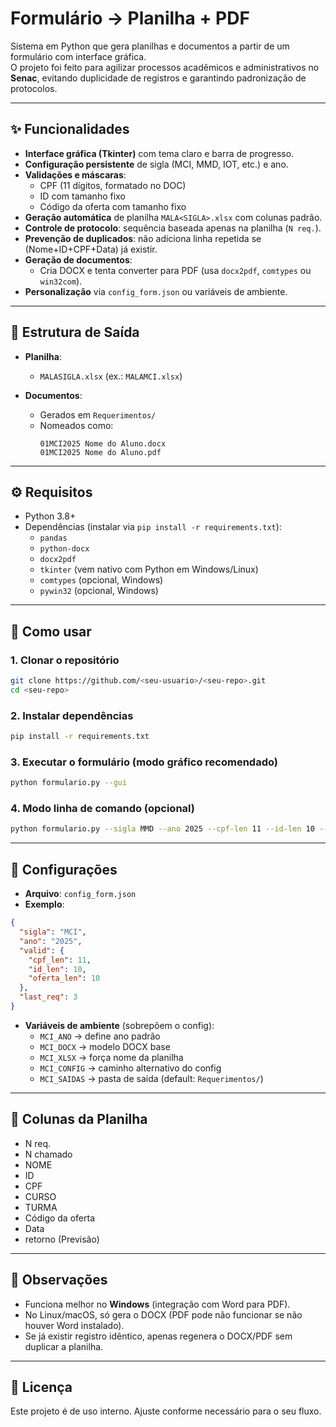 # Formulário → Planilha + PDF  

Sistema em Python que gera planilhas e documentos a partir de um formulário com interface gráfica.  
O projeto foi feito para agilizar processos acadêmicos e administrativos no **Senac**, evitando duplicidade de registros e garantindo padronização de protocolos.

---

## ✨ Funcionalidades

- **Interface gráfica (Tkinter)** com tema claro e barra de progresso.  
- **Configuração persistente** de sigla (MCI, MMD, IOT, etc.) e ano.  
- **Validações e máscaras**:  
  - CPF (11 dígitos, formatado no DOC)  
  - ID com tamanho fixo  
  - Código da oferta com tamanho fixo  
- **Geração automática** de planilha `MALA<SIGLA>.xlsx` com colunas padrão.  
- **Controle de protocolo**: sequência baseada apenas na planilha (`N req.`).  
- **Prevenção de duplicados**: não adiciona linha repetida se (Nome+ID+CPF+Data) já existir.  
- **Geração de documentos**:
  - Cria DOCX e tenta converter para PDF (usa `docx2pdf`, `comtypes` ou `win32com`).  
- **Personalização** via `config_form.json` ou variáveis de ambiente.  

---

## 📂 Estrutura de Saída

- **Planilha**:  
  - `MALASIGLA.xlsx` (ex.: `MALAMCI.xlsx`)  

- **Documentos**:  
  - Gerados em `Requerimentos/`  
  - Nomeados como:  
    ```
    01MCI2025 Nome do Aluno.docx
    01MCI2025 Nome do Aluno.pdf
    ```

---

## ⚙️ Requisitos

- Python 3.8+  
- Dependências (instalar via `pip install -r requirements.txt`):  
  - `pandas`  
  - `python-docx`  
  - `docx2pdf`  
  - `tkinter` (vem nativo com Python em Windows/Linux)  
  - `comtypes` (opcional, Windows)  
  - `pywin32` (opcional, Windows)  

---

## 🚀 Como usar

### 1. Clonar o repositório
```bash
git clone https://github.com/<seu-usuario>/<seu-repo>.git
cd <seu-repo>
```

### 2. Instalar dependências
```bash
pip install -r requirements.txt
```

### 3. Executar o formulário (modo gráfico recomendado)
```bash
python formulario.py --gui
```

### 4. Modo linha de comando (opcional)
```bash
python formulario.py --sigla MMD --ano 2025 --cpf-len 11 --id-len 10 --oferta-len 10
```

---

## 🔧 Configurações

- **Arquivo**: `config_form.json`  
- **Exemplo**:
```json
{
  "sigla": "MCI",
  "ano": "2025",
  "valid": {
    "cpf_len": 11,
    "id_len": 10,
    "oferta_len": 10
  },
  "last_req": 3
}
```

- **Variáveis de ambiente** (sobrepõem o config):  
  - `MCI_ANO` → define ano padrão  
  - `MCI_DOCX` → modelo DOCX base  
  - `MCI_XLSX` → força nome da planilha  
  - `MCI_CONFIG` → caminho alternativo do config  
  - `MCI_SAIDAS` → pasta de saída (default: `Requerimentos/`)  

---

## 📝 Colunas da Planilha

- N req.  
- N chamado  
- NOME  
- ID  
- CPF  
- CURSO  
- TURMA  
- Código da oferta  
- Data  
- retorno (Previsão)  

---

## 📌 Observações

- Funciona melhor no **Windows** (integração com Word para PDF).  
- No Linux/macOS, só gera o DOCX (PDF pode não funcionar se não houver Word instalado).  
- Se já existir registro idêntico, apenas regenera o DOCX/PDF sem duplicar a planilha.  

---

## 📄 Licença
Este projeto é de uso interno. Ajuste conforme necessário para o seu fluxo.
